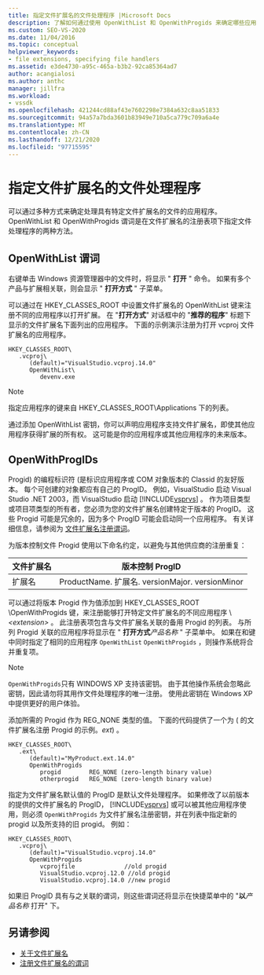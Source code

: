 ```yaml
---
title: 指定文件扩展名的文件处理程序 |Microsoft Docs
description: 了解如何通过使用 OpenWithList 和 OpenWithProgids 来确定哪些应用程序处理 Visual Studio SDK 中的文件扩展名。
ms.custom: SEO-VS-2020
ms.date: 11/04/2016
ms.topic: conceptual
helpviewer_keywords:
- file extensions, specifying file handlers
ms.assetid: e3de4730-a95c-465a-b3b2-92ca85364ad7
author: acangialosi
ms.author: anthc
manager: jillfra
ms.workload:
- vssdk
ms.openlocfilehash: 421244cd88af43e7602298e7384a632c8aa51833
ms.sourcegitcommit: 94a57a7bda3601b83949e710a5ca779c709a6a4e
ms.translationtype: MT
ms.contentlocale: zh-CN
ms.lasthandoff: 12/21/2020
ms.locfileid: "97715595"
---
```

# <a name="specifying-file-handlers-for-file-name-extensions"></a>指定文件扩展名的文件处理程序
可以通过多种方式来确定处理具有特定文件扩展名的文件的应用程序。 OpenWithList 和 OpenWithProgids 谓词是在文件扩展名的注册表项下指定文件处理程序的两种方法。

## <a name="openwithlist-verb"></a>OpenWithList 谓词
 右键单击 Windows 资源管理器中的文件时，将显示 " **打开** " 命令。 如果有多个产品与扩展相关联，则会显示 " **打开方式** " 子菜单。

 可以通过在 HKEY_CLASSES_ROOT 中设置文件扩展名的 OpenWithList 键来注册不同的应用程序以打开扩展。 在 "**打开方式**" 对话框中的 "**推荐的程序**" 标题下显示的文件扩展名下面列出的应用程序。 下面的示例演示注册为打开 vcproj 文件扩展名的应用程序。

```
HKEY_CLASSES_ROOT\
   .vcproj\
      (default)="VisualStudio.vcproj.14.0"
      OpenWithList\
         devenv.exe
```

> [!NOTE]
> 指定应用程序的键来自 HKEY_CLASSES_ROOT\Applications 下的列表。

 通过添加 OpenWithList 密钥，你可以声明应用程序支持文件扩展名，即使其他应用程序获得扩展的所有权。 这可能是你的应用程序或其他应用程序的未来版本。

## <a name="openwithprogids"></a>OpenWithProgIDs
 Progid) 的编程标识符 (是标识应用程序或 COM 对象版本的 Classid 的友好版本。 每个可创建的对象都应有自己的 ProgID。 例如，VisualStudio 启动 Visual Studio .NET 2003，而 VisualStudio 启动 [!INCLUDE[vsprvs](../code-quality/includes/vsprvs_md.md)] 。 作为项目类型或项目项类型的所有者，您必须为您的文件扩展名创建特定于版本的 ProgID。 这些 Progid 可能是冗余的，因为多个 ProgID 可能会启动同一个应用程序。 有关详细信息，请参阅为 [文件扩展名注册谓词](../extensibility/registering-verbs-for-file-name-extensions.md)。

 为版本控制文件 Progid 使用以下命名约定，以避免与其他供应商的注册重复：

|文件扩展名|版本控制 ProgID|
|--------------------|----------------------|
|扩展名|ProductName. 扩展名. versionMajor. versionMinor|

 可以通过将版本 Progid 作为值添加到 HKEY_CLASSES_ROOT \OpenWithProgids 键，来注册能够打开特定文件扩展名的不同应用程序 \\ *\<extension>* 。 此注册表项包含与文件扩展名关联的备用 Progid 的列表。 与所列 Progid 关联的应用程序将显示在 " **打开方式**_产品名称_ " 子菜单中。 如果在和键中同时指定了相同的应用程序 `OpenWithList` `OpenWithProgids` ，则操作系统将合并重复项。

> [!NOTE]
> `OpenWithProgids`只有 WINDOWS XP 支持该密钥。 由于其他操作系统会忽略此密钥，因此请勿将其用作文件处理程序的唯一注册。 使用此密钥在 Windows XP 中提供更好的用户体验。

 添加所需的 Progid 作为 REG_NONE 类型的值。 下面的代码提供了一个为 ( 的文件扩展名注册 Progid 的示例。*ext*) 。

```
HKEY_CLASSES_ROOT\
   .ext\
      (default)="MyProduct.ext.14.0"
      OpenWithProgids
         progid        REG_NONE (zero-length binary value)
         otherprogid   REG_NONE (zero-length binary value)
```

 指定为文件扩展名默认值的 ProgID 是默认文件处理程序。 如果修改了以前版本的提供的文件扩展名的 ProgID， [!INCLUDE[vsprvs](../code-quality/includes/vsprvs_md.md)] 或可以被其他应用程序使用，则必须 `OpenWithProgids` 为文件扩展名注册密钥，并在列表中指定新的 progid 以及所支持的旧 progid。 例如：

```
HKEY_CLASSES_ROOT\
   .vcproj\
      (default)="VisualStudio.vcproj.14.0"
      OpenWithProgids
         vcprojfile              //old progid
         VisualStudio.vcproj.12.0 //old progid
         VisualStudio.vcproj.14.0 //new progid
```

 如果旧 ProgID 具有与之关联的谓词，则这些谓词还将显示在快捷菜单中的 "**以***产品名称* 打开" 下。

## <a name="see-also"></a>另请参阅
- [关于文件扩展名](../extensibility/about-file-name-extensions.md)
- [注册文件扩展名的谓词](../extensibility/registering-verbs-for-file-name-extensions.md)
